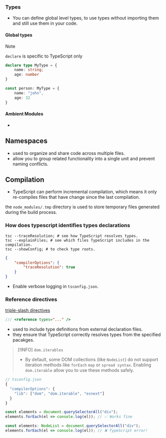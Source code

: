 ### Types
- You can define global level types, to use types without importing them and still use them in your code.
#### Global types
> [!NOTE]
> `declare` is specific to TypeScript only
```typescript
declare type MyType = {
	name: string;
	age: number
}
```
```typescript
const person: MyType = {
	name: "john",
	age: 32
}
```

#### Ambient Modules
- 

## Namespaces
- used to organize and share code across multiple files.
- allow you to group related functionality into a single unit and prevent naming conflicts.

## Compilation
- TypeScript can perform incremental compilation, which means it only re-compiles files that have change since the last compilation.

the `node_modules/.tmp` directory is used to store temporary files generated during the build process.

### How does typescript identifies types declarations
```shell
tsc --traceResolution; # see how TypeScript resolves types.
tsc --explainFiles; # see which files TypeScript includes in the compilation.
tsc --showConfig; # to check type roots.
```

```json
{
	"compilerOptions": {
		"traceResolution": true
	}
}
```
- Enable verbose logging in `tsconfig.json`.

### Reference directives
[triple-slash directives](https://www.typescriptlang.org/docs/handbook/triple-slash-directives.html)
```ts
/// <reference types="..." />
```
- used to include type definitions from external declaration files.
- they ensure that TypeScript correctly resolves types from the specified pacakges.

> [!INFO] `dom.iterables`
> - By default, some DOM collections (like `NodeList`) do not support iteration methods like `forEach` `map` or `spread syntax`. Enabling `dom.iterable` allow you to use these methods safely.

```ts
// tsconfig.json
{
  "compilerOptions": {
    "lib": ["dom", "dom.iterable", "esnext"]
  }
}

const elements = document.querySelectorAll("div");
elements.forEach(el => console.log(el)); // ✅ Works fine

```

```ts
const elements: NodeList = document.querySelectorAll("div");
elements.forEach(el => console.log(el)); // ❌ TypeScript error!

```